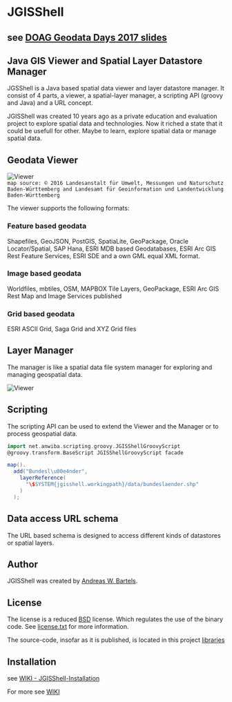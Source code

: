 # JGISShell
see [DOAG Geodata Days 2017 slides](https://github.com/AndreasWBartels/JGISShell/wiki/Presentations)
---
## Java GIS Viewer and Spatial Layer Datastore Manager

JGSShell is a Java based spatial data viewer and layer datastore manager. It consist of 4 parts, a viewer, a spatial-layer manager, a scripting API (groovy and Java) and a URL concept.

JGISShell was created 10 years ago as a private education and evaluation project to explore spatial data and technologies. Now it riched a state that it could be usefull for other. Maybe to learn, explore spatial data or manage spatial data. 

## Geodata Viewer

![Viewer](https://github.com/AndreasWBartels/JGISShell/wiki/images/WindAndRadioWaves-LUBW.png)  
`map source: © 2016 Landesanstalt für Umwelt, Messungen und Naturschutz Baden-Württemberg and Landesamt für Geoinformation und Landentwicklung Baden-Württemberg`

The viewer supports the following formats:

### Feature based geodata
Shapefiles, GeoJSON, PostGIS, SpatiaLite, GeoPackage, Oracle Locator/Spatial, SAP Hana, ESRI MDB based Geodatabases, ESRI Arc GIS Rest Feature Services, ESRI SDE and a own GML equal XML format.

### Image based geodata
Worldfiles, mbtiles, OSM, MAPBOX Tile Layers, GeoPackage, ESRI Arc GIS Rest Map and Image Services
published
### Grid based geodata
ESRI ASCII Grid, Saga Grid and XYZ Grid files

## Layer Manager
The manager is like a spatial data file system manager for exploring and managing geospatial data.

![Viewer](https://github.com/AndreasWBartels/JGISShell/wiki/images/layer-manager.png)  

## Scripting
The scripting API can be used to extend the Viewer and the Manager or to process geospatial data.

```groovy
import net.anwiba.scripting.groovy.JGISShellGroovyScript
@groovy.transform.BaseScript JGISShellGroovyScript facade

map().
  add("Bundesl\u00e4nder",
    layerReference(
      "\$SYSTEM{jgisshell.workingpath}/data/bundeslaender.shp"
    )
  );
``` 

## Data access URL schema
The URL based schema is designed to access different kinds of datastores or spatial layers.

## Author
JGISShell was created by [Andreas W. Bartels](https://github.com/AndreasWBartels).

## License

The license is a reduced [BSD](https://www.freebsd.org/copyright/freebsd-license.html) license. Which regulates the use of the binary code.
See [license.txt](https://github.com/AndreasWBartels/JGISShell/blob/master/license.txt) for more information.

The source-code, insofar as it is published, is located in this project [libraries](https://github.com/AndreasWBartels/libraries)

## Installation

see [WIKI - JGISShell-Installation](https://github.com/AndreasWBartels/JGISShell/wiki/JGISShell-Installation)

For more see [WIKI](https://github.com/AndreasWBartels/JGISShell/wiki)

